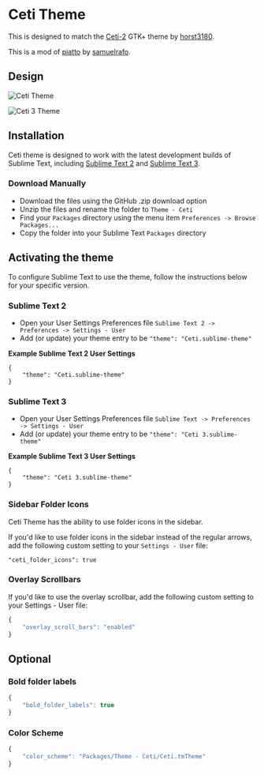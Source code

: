 # Ceti Theme

This is designed to match the [Ceti-2](https://github.com/horst3180/Ceti-2-theme) GTK+ theme by [horst3180](https://horst3180.deviantart.com).

This is a mod of [piatto](https://github.com/samuelrafo/piatto) by [samuelrafo](https://github.com/samuelrafo).

## Design

![Ceti Theme](https://raw.github.com/hckr/ceti-sublime-text/master/images/ceti.png)

![Ceti 3 Theme](https://raw.github.com/hckr/ceti-sublime-text/master/images/ceti3.png)

## Installation

Ceti theme is designed to work with the latest development builds of Sublime Text, including [Sublime Text 2](http://www.sublimetext.com/dev) and [Sublime Text 3](http://www.sublimetext.com/3dev).

### Download Manually

* Download the files using the GitHub .zip download option
* Unzip the files and rename the folder to `Theme - Ceti`
* Find your `Packages` directory using the menu item  `Preferences -> Browse Packages...`
* Copy the folder into your Sublime Text `Packages` directory

## Activating the theme

To configure Sublime Text to use the theme, follow the instructions below for your specific version.

### Sublime Text 2

* Open your User Settings Preferences file `Sublime Text 2 -> Preferences -> Settings - User`
* Add (or update) your theme entry to be `"theme": "Ceti.sublime-theme"`

**Example Sublime Text 2 User Settings**

    {
        "theme": "Ceti.sublime-theme"
    }

### Sublime Text 3

* Open your User Settings Preferences file `Sublime Text -> Preferences -> Settings - User`
* Add (or update) your theme entry to be `"theme": "Ceti 3.sublime-theme"`

**Example Sublime Text 3 User Settings**

    {
        "theme": "Ceti 3.sublime-theme"
    }

### Sidebar Folder Icons

Ceti Theme has the ability to use folder icons in the sidebar.

If you'd like to use folder icons in the sidebar instead of the regular arrows, add the following custom setting to your `Settings - User` file:

    "ceti_folder_icons": true

### Overlay Scrollbars

If you'd like to use the overlay scrollbar, add the following custom setting to your Settings - User file:

```javascript
{
    "overlay_scroll_bars": "enabled"
}
```

## Optional


### Bold folder labels

```javascript
{
    "bold_folder_labels": true
}
```


### Color Scheme

```javascript
{
    "color_scheme": "Packages/Theme - Ceti/Ceti.tmTheme"
}
```
